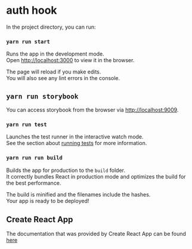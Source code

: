 # auth hook

In the project directory, you can run:

### `yarn run start`

Runs the app in the development mode.<br>
Open [http://localhost:3000](http://localhost:3000) to view it in the browser.

The page will reload if you make edits.<br>
You will also see any lint errors in the console.

## `yarn run storybook`

You can access storybook from the browser via [http://localhost:9009](http://localhost:9009).

### `yarn run test`

Launches the test runner in the interactive watch mode.<br>
See the section about [running tests](CREATE_REACT_APP.md#running-tests) for more information.

### `yarn run run build`

Builds the app for production to the `build` folder.<br>
It correctly bundles React in production mode and optimizes the build for the best performance.

The build is minified and the filenames include the hashes.<br>
Your app is ready to be deployed!

## Create React App

The documentation that was provided by Create React App can be found [here](CREATE_REACT_APP.md)
